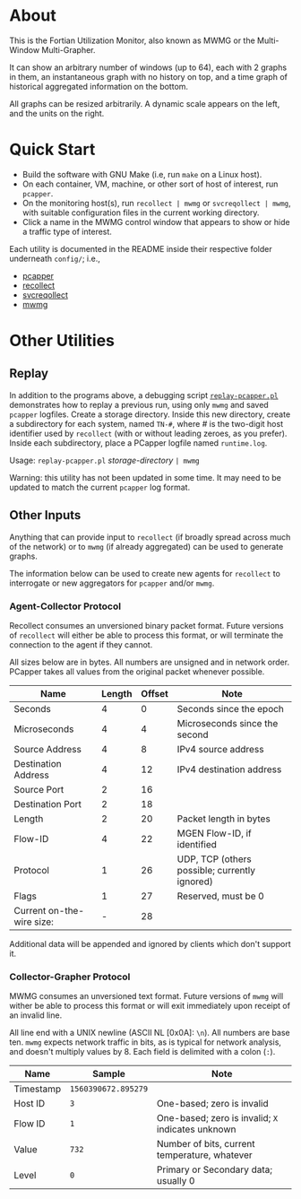# About

This is the Fortian Utilization Monitor, also known as MWMG or the
Multi-Window Multi-Grapher.

It can show an arbitrary number of windows (up to 64), each with 2 graphs in
them, an instantaneous graph with no history on top, and a time graph of
historical aggregated information on the bottom.

All graphs can be resized arbitrarily.  A dynamic scale appears on the left,
and the units on the right.

# Quick Start

- Build the software with GNU Make (i.e, run `make` on a Linux host).
- On each container, VM, machine, or other sort of host of interest, run `pcapper`.
- On the monitoring host(s), run `recollect | mwmg` or `svcreqollect | mwmg`, with suitable configuration files in the current working directory.
- Click a name in the MWMG control window that appears to show or hide a
  traffic type of interest.

Each utility is documented in the README inside their respective folder
underneath `config/`; i.e.,
- [pcapper](blob/master/config/pcapper/README.md)
- [recollect](blob/master/config/recollect/README.md)
- [svcreqollect](blob/master/config/svcreqollect/README.md)
- [mwmg](blob/master/config/mwmg/README.md)

# Other Utilities

## Replay

In addition to the programs above, a debugging script
[`replay-pcapper.pl`](blob/master/replay-pcapper.pl) demonstrates how to
replay a previous run, using only `mwmg` and saved `pcapper` logfiles.
Create a storage directory.  Inside this new directory, create a
subdirectory for each system, named `TN-#`, where *#* is the two-digit host
identifier used by `recollect` (with or without leading zeroes, as you
prefer).  Inside each subdirectory, place a PCapper logfile named
`runtime.log`.

Usage: `replay-pcapper.pl` *storage-directory* `| mwmg`

Warning: this utility has not been updated in some time.  It may need to be
updated to match the current `pcapper` log format.

## Other Inputs

Anything that can provide input to `recollect` (if broadly spread across
much of the network) or to `mwmg` (if already aggregated) can be used to
generate graphs.

The information below can be used to create new agents for `recollect` to
interrogate or new aggregators for `pcapper` and/or `mwmg`.

### Agent-Collector Protocol

Recollect consumes an unversioned binary packet format.  Future versions of
`recollect` will either be able to process this format, or will terminate
the connection to the agent if they cannot.

All sizes below are in bytes.  All numbers are unsigned and in network
order.  PCapper takes all values from the original packet whenever possible.

Name                | Length | Offset | Note
--------------------|--------|--------|-----
Seconds             | 4      | 0      | Seconds since the epoch
Microseconds        | 4      | 4      | Microseconds since the second
Source Address      | 4      | 8      | IPv4 source address
Destination Address | 4      | 12     | IPv4 destination address
Source Port         | 2      | 16     |
Destination Port    | 2      | 18     |
Length              | 2      | 20     | Packet length in bytes
Flow-ID             | 4      | 22     | MGEN Flow-ID, if identified
Protocol            | 1      | 26     | UDP, TCP (others possible; currently ignored)
Flags               | 1      | 27     | Reserved, must be 0
Current on-the-wire size: | - | 28 |

Additional data will be appended and ignored by clients which don't support
it.

### Collector-Grapher Protocol

MWMG consumes an unversioned text format.  Future versions of `mwmg` will
wither be able to process this format or will exit immediately upon receipt
of an invalid line.

All line end with a UNIX newline (ASCII NL [0x0A]: `\n`).  All numbers are
base ten.  `mwmg` expects network traffic in bits, as is typical for network
analysis, and doesn't multiply values by 8.  Each field is delimited with a
colon (`:`).

Name | Sample | Note
-|-|-
Timestamp | `1560390672.895279` | 
Host ID | `3` | One-based; zero is invalid
Flow ID | `1` | One-based; zero is invalid; `X` indicates unknown
Value | `732` | Number of bits, current temperature, whatever
Level | `0` | Primary or Secondary data; usually 0
